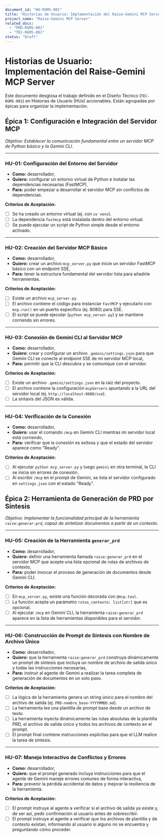 ```yaml
---
document_id: "HU-RGMS-001"
title: "Historias de Usuario: Implementación del Raise-Gemini MCP Server"
project_name: "Raise-Gemini MCP Server"
related_docs:
  - "PRD-RGMS-001"
  - "TEC-RGMS-001"
status: "Draft"
---
```


# Historias de Usuario: Implementación del Raise-Gemini MCP Server

Este documento desglosa el trabajo definido en el Diseño Técnico (`TEC-RGMS-001`) en Historias de Usuario (HUs) accionables. Están agrupadas por épicas para organizar la implementación.

## Épica 1: Configuración e Integración del Servidor MCP

*Objetivo: Establecer la comunicación fundamental entre un servidor MCP de Python básico y la Gemini CLI.* 

---

### HU-01: Configuración del Entorno del Servidor

- **Como:** desarrollador,
- **Quiero:** configurar un entorno virtual de Python e instalar las dependencias necesarias (FastMCP),
- **Para:** poder empezar a desarrollar el servidor MCP sin conflictos de dependencias.

**Criterios de Aceptación:**
- [ ] Se ha creado un entorno virtual (ej. con `uv venv`).
- [ ] La dependencia `fastmcp` está instalada dentro del entorno virtual.
- [ ] Se puede ejecutar un script de Python simple desde el entorno activado.

---

### HU-02: Creación del Servidor MCP Básico

- **Como:** desarrollador,
- **Quiero:** crear un archivo `mcp_server.py` que inicie un servidor FastMCP básico con un endpoint SSE,
- **Para:** tener la estructura fundamental del servidor lista para añadirle herramientas.

**Criterios de Aceptación:**
- [ ] Existe un archivo `mcp_server.py`.
- [ ] El archivo contiene el código para instanciar `FastMCP` y ejecutarlo con `mcp.run()` en un puerto específico (ej. 8080) para SSE.
- [ ] El script se puede ejecutar (`python mcp_server.py`) y se mantiene corriendo sin errores.

---

### HU-03: Conexión de Gemini CLI al Servidor MCP

- **Como:** desarrollador,
- **Quiero:** crear y configurar un archivo `.gemini/settings.json` para que Gemini CLI se conecte al endpoint SSE de mi servidor MCP local,
- **Para:** permitir que la CLI descubra y se comunique con el servidor.

**Criterios de Aceptación:**
- [ ] Existe un archivo `.gemini/settings.json` en la raíz del proyecto.
- [ ] El archivo contiene la configuración `mcpServers` apuntando a la URL del servidor local (ej. `http://localhost:8080/sse`).
- [ ] La sintaxis del JSON es válida.

---

### HU-04: Verificación de la Conexión

- **Como:** desarrollador,
- **Quiero:** usar el comando `/mcp` en Gemini CLI mientras mi servidor local está corriendo,
- **Para:** verificar que la conexión es exitosa y que el estado del servidor aparece como "Ready".

**Criterios de Aceptación:**
- [ ] Al ejecutar `python mcp_server.py` y luego `gemini` en otra terminal, la CLI se inicia sin errores de conexión.
- [ ] Al escribir `/mcp` en el prompt de Gemini, se lista el servidor configurado en `settings.json` con el estado "Ready".

## Épica 2: Herramienta de Generación de PRD por Síntesis

*Objetivo: Implementar la funcionalidad principal de la herramienta `raise:generar-prd`, capaz de sintetizar documentos a partir de un contexto.* 

---

### HU-05: Creación de la Herramienta `generar_prd`

- **Como:** desarrollador,
- **Quiero:** definir una herramienta llamada `raise:generar_prd` en el servidor MCP que acepte una lista opcional de rutas de archivos de contexto,
- **Para:** poder invocar el proceso de generación de documentos desde Gemini CLI.

**Criterios de Aceptación:**
- [ ] En `mcp_server.py`, existe una función decorada con `@mcp.tool`.
- [ ] La función acepta un parámetro `rutas_contexto: list[str]` que es opcional.
- [ ] Al ejecutar `/mcp` en Gemini CLI, la herramienta `raise:generar_prd` aparece en la lista de herramientas disponibles para el servidor.

---

### HU-06: Construcción de Prompt de Síntesis con Nombre de Archivo Único

- **Como:** desarrollador,
- **Quiero:** que la herramienta `raise:generar_prd` construya dinámicamente un prompt de síntesis que incluya un nombre de archivo de salida único y todas las instrucciones necesarias,
- **Para:** instruir al agente de Gemini a realizar la tarea completa de generación de documentos en un solo paso.

**Criterios de Aceptación:**
- [ ] La lógica de la herramienta genera un string único para el nombre del archivo de salida (ej. `PRD-nombre_base-YYYYMMDD.md`).
- [ ] La herramienta lee una plantilla de prompt base desde un archivo de texto.
- [ ] La herramienta inyecta dinámicamente las rutas absolutas de la plantilla PRD, el archivo de salida único y todos los archivos de contexto en el prompt.
- [ ] El prompt final contiene instrucciones explícitas para que el LLM realice la tarea de síntesis.

---

### HU-07: Manejo Interactivo de Conflictos y Errores

- **Como:** desarrollador,
- **Quiero:** que el prompt generado incluya instrucciones para que el agente de Gemini maneje errores comunes de forma interactiva,
- **Para:** prevenir la pérdida accidental de datos y mejorar la resiliencia de la herramienta.

**Criterios de Aceptación:**
- [ ] El prompt instruye al agente a verificar si el archivo de salida ya existe y, de ser así, pedir confirmación al usuario antes de sobrescribir.
- [ ] El prompt instruye al agente a verificar que los archivos de plantilla y de contexto existan, informando al usuario si alguno no se encuentra y preguntando cómo proceder.

